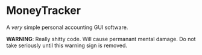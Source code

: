 # MoneyTracker
A _very_ simple personal accounting GUI software.

**WARNING**: Really shitty code. Will cause permanant mental damage. Do not take seriously until this warning sign is removed.
